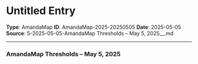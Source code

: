 # Untitled Entry

**Type**: AmandaMap
**ID**: AmandaMap-2025-20250505
**Date**: 2025-05-05
**Source**: 5-2025-05-05-AmandaMap Thresholds – May 5, 2025__.md

---

### **AmandaMap Thresholds – May 5, 2025**